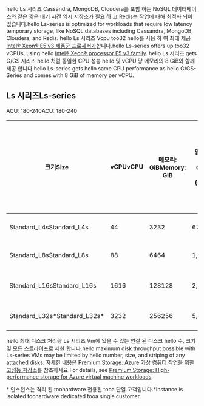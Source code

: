 
<span data-ttu-id="2b006-101">hello Ls 시리즈 Cassandra, MongoDB, Cloudera를 포함 하는 NoSQL 데이터베이스와 같은 짧은 대기 시간 임시 저장소가 필요 하 고 Redis는 작업에 대해 최적화 되어 있습니다.</span><span class="sxs-lookup"><span data-stu-id="2b006-101">hello Ls-series is optimized for workloads that require low latency temporary storage, like NoSQL databases including Cassandra, MongoDB, Cloudera, and Redis.</span></span> <span data-ttu-id="2b006-102">hello Ls 시리즈 Vcpu too32 hello를 사용 하 여 최대 제공 [Intel® Xeon® E5 v3 제품군 프로세서가](http://www.intel.com/content/www/us/en/processors/xeon/xeon-e5-solutions.html)합니다.</span><span class="sxs-lookup"><span data-stu-id="2b006-102">hello Ls-series offers up too32 vCPUs, using hello [Intel® Xeon® processor E5 v3 family](http://www.intel.com/content/www/us/en/processors/xeon/xeon-e5-solutions.html).</span></span> <span data-ttu-id="2b006-103">hello Ls 시리즈 gets G/GS 시리즈 hello 처럼 동일한 CPU 성능 hello 및 vCPU 당 메모리의 8 GiB와 함께 제공 합니다.</span><span class="sxs-lookup"><span data-stu-id="2b006-103">hello Ls-series gets hello same CPU performance as hello G/GS-Series and comes with 8 GiB of memory per vCPU.</span></span>  

## <a name="ls-series"></a><span data-ttu-id="2b006-104">Ls 시리즈</span><span class="sxs-lookup"><span data-stu-id="2b006-104">Ls-series</span></span>

<span data-ttu-id="2b006-105">ACU: 180-240</span><span class="sxs-lookup"><span data-stu-id="2b006-105">ACU: 180-240</span></span>
 
| <span data-ttu-id="2b006-106">크기</span><span class="sxs-lookup"><span data-stu-id="2b006-106">Size</span></span>          | <span data-ttu-id="2b006-107">vCPU</span><span class="sxs-lookup"><span data-stu-id="2b006-107">vCPU</span></span> | <span data-ttu-id="2b006-108">메모리: GiB</span><span class="sxs-lookup"><span data-stu-id="2b006-108">Memory: GiB</span></span> | <span data-ttu-id="2b006-109">임시 저장소(SSD) GiB</span><span class="sxs-lookup"><span data-stu-id="2b006-109">Temp storage (SSD) GiB</span></span> | <span data-ttu-id="2b006-110">최대 데이터 디스크 수</span><span class="sxs-lookup"><span data-stu-id="2b006-110">Max data disks</span></span> | <span data-ttu-id="2b006-111">최대 캐시된 임시 저장소 처리량: IOPS/MBps(GiB 단위의 캐시 크기)</span><span class="sxs-lookup"><span data-stu-id="2b006-111">Max cached and temp storage throughput: IOPS / MBps (cache size in GiB)</span></span> | <span data-ttu-id="2b006-112">최대 캐시되지 않은 디스크 처리량: IOPS/MBps</span><span class="sxs-lookup"><span data-stu-id="2b006-112">Max uncached disk throughput: IOPS / MBps</span></span> | <span data-ttu-id="2b006-113">최대 NIC 수 / 예상 네트워크 성능(Mbps)</span><span class="sxs-lookup"><span data-stu-id="2b006-113">Max NICs / Expected network performance (Mbps)</span></span> | 
|---------------|-----------|-------------|--------------------------|----------------|-------------------------------------------------------------|-------------------------------------------|------------------------------| 
| <span data-ttu-id="2b006-114">Standard_L4s</span><span class="sxs-lookup"><span data-stu-id="2b006-114">Standard_L4s</span></span>  | <span data-ttu-id="2b006-115">4</span><span class="sxs-lookup"><span data-stu-id="2b006-115">4</span></span>    | <span data-ttu-id="2b006-116">32</span><span class="sxs-lookup"><span data-stu-id="2b006-116">32</span></span>   | <span data-ttu-id="2b006-117">678</span><span class="sxs-lookup"><span data-stu-id="2b006-117">678</span></span>   | <span data-ttu-id="2b006-118">8</span><span class="sxs-lookup"><span data-stu-id="2b006-118">8</span></span>              | <span data-ttu-id="2b006-119">해당 없음/해당 없음(0)</span><span class="sxs-lookup"><span data-stu-id="2b006-119">NA / NA (0)</span></span>          | <span data-ttu-id="2b006-120">5,000/125</span><span class="sxs-lookup"><span data-stu-id="2b006-120">5,000 / 125</span></span>                               | <span data-ttu-id="2b006-121">2 / 4000</span><span class="sxs-lookup"><span data-stu-id="2b006-121">2 / 4000</span></span>       | 
| <span data-ttu-id="2b006-122">Standard_L8s</span><span class="sxs-lookup"><span data-stu-id="2b006-122">Standard_L8s</span></span>  | <span data-ttu-id="2b006-123">8</span><span class="sxs-lookup"><span data-stu-id="2b006-123">8</span></span>    | <span data-ttu-id="2b006-124">64</span><span class="sxs-lookup"><span data-stu-id="2b006-124">64</span></span>   | <span data-ttu-id="2b006-125">1,388</span><span class="sxs-lookup"><span data-stu-id="2b006-125">1,388</span></span> | <span data-ttu-id="2b006-126">16</span><span class="sxs-lookup"><span data-stu-id="2b006-126">16</span></span>             | <span data-ttu-id="2b006-127">해당 없음/해당 없음(0)</span><span class="sxs-lookup"><span data-stu-id="2b006-127">NA / NA (0)</span></span>          | <span data-ttu-id="2b006-128">10,000/250</span><span class="sxs-lookup"><span data-stu-id="2b006-128">10,000 / 250</span></span>                              | <span data-ttu-id="2b006-129">4 / 8000</span><span class="sxs-lookup"><span data-stu-id="2b006-129">4 / 8000</span></span>  | 
| <span data-ttu-id="2b006-130">Standard_L16s</span><span class="sxs-lookup"><span data-stu-id="2b006-130">Standard_L16s</span></span> | <span data-ttu-id="2b006-131">16</span><span class="sxs-lookup"><span data-stu-id="2b006-131">16</span></span>   | <span data-ttu-id="2b006-132">128</span><span class="sxs-lookup"><span data-stu-id="2b006-132">128</span></span>  | <span data-ttu-id="2b006-133">2,807</span><span class="sxs-lookup"><span data-stu-id="2b006-133">2,807</span></span> | <span data-ttu-id="2b006-134">32</span><span class="sxs-lookup"><span data-stu-id="2b006-134">32</span></span>             | <span data-ttu-id="2b006-135">해당 없음/해당 없음(0)</span><span class="sxs-lookup"><span data-stu-id="2b006-135">NA / NA (0)</span></span>          | <span data-ttu-id="2b006-136">20,000/500</span><span class="sxs-lookup"><span data-stu-id="2b006-136">20,000 / 500</span></span>                              | <span data-ttu-id="2b006-137">8 / 6000 - 16000 &#8224;</span><span class="sxs-lookup"><span data-stu-id="2b006-137">8 / 6000 - 16000 &#8224;</span></span> | 
| <span data-ttu-id="2b006-138">Standard_L32s*</span><span class="sxs-lookup"><span data-stu-id="2b006-138">Standard_L32s*</span></span> | <span data-ttu-id="2b006-139">32</span><span class="sxs-lookup"><span data-stu-id="2b006-139">32</span></span> | <span data-ttu-id="2b006-140">256</span><span class="sxs-lookup"><span data-stu-id="2b006-140">256</span></span>  | <span data-ttu-id="2b006-141">5,630</span><span class="sxs-lookup"><span data-stu-id="2b006-141">5,630</span></span> | <span data-ttu-id="2b006-142">64</span><span class="sxs-lookup"><span data-stu-id="2b006-142">64</span></span>             | <span data-ttu-id="2b006-143">해당 없음/해당 없음(0)</span><span class="sxs-lookup"><span data-stu-id="2b006-143">NA / NA (0)</span></span>          | <span data-ttu-id="2b006-144">40,000/1,000</span><span class="sxs-lookup"><span data-stu-id="2b006-144">40,000 / 1,000</span></span>                            | <span data-ttu-id="2b006-145">8 / 20000</span><span class="sxs-lookup"><span data-stu-id="2b006-145">8 / 20000</span></span> | 
 

<span data-ttu-id="2b006-146">hello 최대 디스크 처리량 Ls 시리즈 Vm에 있을 수 있는 연결 된 디스크 hello 수, 크기 및 모든 스트라이프로 제한 합니다.</span><span class="sxs-lookup"><span data-stu-id="2b006-146">hello maximum disk throughput  possible with Ls-series VMs may be limited by hello number, size, and striping of any attached disks.</span></span> <span data-ttu-id="2b006-147">자세한 내용은 [Premium Storage: Azure 가상 컴퓨터 작업을 위한 고성능 저장소](../articles/storage/common/storage-premium-storage.md)를 참조하세요.</span><span class="sxs-lookup"><span data-stu-id="2b006-147">For details, see [Premium Storage: High-performance storage for Azure virtual machine workloads](../articles/storage/common/storage-premium-storage.md).</span></span> 

<span data-ttu-id="2b006-148">* 인스턴스는 격리 된 toohardware 전용된 tooa 단일 고객입니다.</span><span class="sxs-lookup"><span data-stu-id="2b006-148">*Instance is isolated toohardware dedicated tooa single customer.</span></span>

